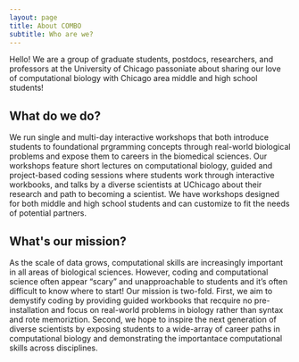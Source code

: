 ```yaml
---
layout: page
title: About COMBO
subtitle: Who are we?
---
```


Hello! We are a group of graduate students, postdocs, researchers, and professors at the University of Chicago passoniate about sharing our love of computational biology with Chicago area middle and high school students!

## What do we do?
We run single and multi-day interactive workshops that both introduce students to foundational prgramming concepts through real-world biological problems and expose them to careers in the biomedical sciences. Our workshops feature short lectures on computational biology, guided and project-based coding sessions where students work through interactive workbooks, and talks by a diverse scientists at UChicago about their research and path to becoming a scientist. We have workshops designed for both middle and high school students and can customize to fit the needs of potential partners.

## What's our mission?
As the scale of data grows, computational skills are increasingly important in all areas of biological sciences. However, coding and computational science often appear “scary” and unapproachable to students and it’s often difficult to know where to start! Our mission is two-fold. First, we aim to demystify coding by providing guided workbooks that recquire no pre-installation and focus on real-world problems in biology rather than syntax and rote memoriztion. Second, we hope to inspire the next generation of diverse scientists by exposing students to a wide-array of career paths in computational biology and demonstrating the importantace computational skills across disciplines.



